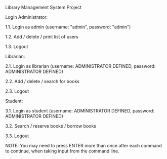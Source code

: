 Library Management System Project

LogIn
Administrator:

1.1. Login as admin (username: "admin", password: "admin")

1.2. Add / delete / print list of users

1.3. Logout

Librarian:

2.1. Login as librarian (username: ADMINISTRATOR DEFINED, password: ADMINISTRATOR DEFINED)

2.2. Add / delete / search for books

2.3. Logout

Student:

3.1. Login as student (username: ADMINISTRATOR DEFINED, password: ADMINISTRATOR DEFINED)

3.2. Search / reserve books / borrow books

3.3. Logout

NOTE: You may need to press ENTER more than once after each command to continue, when taking input from the command line.

